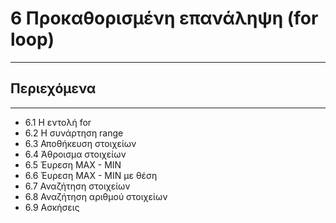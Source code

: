 # 6 Προκαθορισμένη επανάληψη (for loop)

---

## Περιεχόμενα

---

- 6.1 Η εντολή for
- 6.2 Η συνάρτηση range
- 6.3 Αποθήκευση στοιχείων
- 6.4 Άθροισμα στοιχείων
- 6.5 Έυρεση MAX - MIN
- 6.6 Έυρεση MAX - MIN με θέση
- 6.7 Αναζήτηση στοιχείων
- 6.8 Αναζήτηση αριθμού στοιχείων
- 6.9 Ασκήσεις
